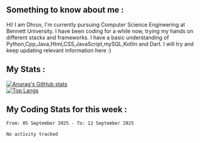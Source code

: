 ## Something to know about me : <br>
Hi! I am Dhruv, I'm currently pursuing Computer Science Engineering at Bennett University. I have been coding for a while now, trying my hands on different stacks and frameworks.
I have a basic understanding of Python,Cpp,Java,Html,CSS,JavaScript,mySQL,Kotlin and Dart. I will try and keep updating relevant information here :)
<br>

## My Stats : <br>
[![Anurag's GitHub stats](https://github-readme-stats.vercel.app/api?username=DhruvLawaniya&show_icons=true&theme=tokyonight&hide=prs,issues)](https://github.com/anuraghazra/github-readme-stats)<br>
[![Top Langs](https://github-readme-stats.vercel.app/api/top-langs/?username=DhruvLawaniya&theme=tokyonight)](https://github.com/anuraghazra/github-readme-stats)
## My Coding Stats for this week : <br>
<!--START_SECTION:waka-->

```txt
From: 05 September 2025 - To: 12 September 2025

No activity tracked
```

<!--END_SECTION:waka-->


<br>

